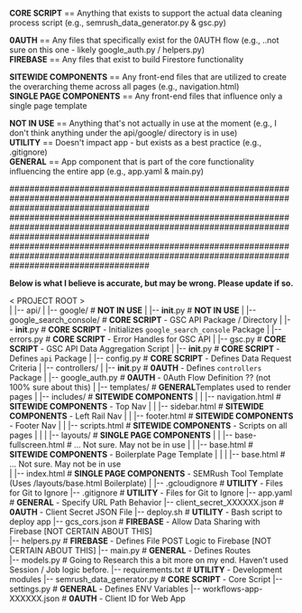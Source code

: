 

**CORE SCRIPT** == Anything that exists to support the actual data cleaning process script (e.g., semrush_data_generator.py & gsc.py)  

**0AUTH** == Any files that specifically exist for the 0AUTH flow (e.g., ..not sure on this one - likely google_auth.py / helpers.py)  
**FIREBASE** == Any files that exist to build Firestore functionality  

**SITEWIDE COMPONENTS** == Any front-end files that are utilized to create the overarching theme across all pages (e.g., navigation.html)  
**SINGLE PAGE COMPONENTS** == Any front-end files that influence only a single page template  

**NOT IN USE** == Anything that's not actually in use at the moment (e.g., I don't think anything under the api/google/ directory is in use)  
**UTILITY** == Doesn't impact app - but exists as a best practice (e.g., .gitignore)  
**GENERAL** == App component that is part of the core functionality influencing the entire app (e.g., app.yaml & main.py)   

############################################################################################################################################
############################################################################################################################################
############################################################################################################################################
  
**Below is what I believe is accurate, but may be wrong. Please update if so.**  

< PROJECT ROOT >  
   |
   |-- api/
   |    |-- google/                              # **NOT IN USE**
   |            |-- __init__.py                  # **NOT IN USE**
   |    |-- google_search_console/               # **CORE SCRIPT** - GSC API Package / Directory
   |            |-- __init__.py                  # **CORE SCRIPT** - Initializes `google_search_console` Package
   |            |-- errors.py                    # **CORE SCRIPT** - Error Handles for GSC API
   |            |-- gsc.py                       # **CORE SCRIPT** - GSC API Data Aggregation Script
   |    |-- __init__.py                          # **CORE SCRIPT** - Defines `api` Package
   |    |-- config.py                            # **CORE SCRIPT** - Defines Data Request Criteria
   |
   |-- controllers/
   |    |-- __init__.py                          # **0AUTH** - Defines `controllers` Package
   |    |-- google_auth.py                       # **0AUTH** - 0Auth Flow Definition ?? (not 100% sure about this)
   |
   |-- templates/                                # **GENERAL**Templates used to render pages
   |    |-- includes/                            # **SITEWIDE COMPONENTS**
   |    |       |-- navigation.html              # **SITEWIDE COMPONENTS** - Top Nav
   |    |       |-- sidebar.html                 # **SITEWIDE COMPONENTS** - Left Rail Nav
   |    |       |-- footer.html                  # **SITEWIDE COMPONENTS** - Footer Nav
   |    |       |-- scripts.html                 # **SITEWIDE COMPONENTS** - Scripts on all pages
   |    |
   |    |-- layouts/                             # **SINGLE PAGE COMPONENTS**
   |    |       |-- base-fullscreen.html         # ... Not sure. May not be in use
   |    |       |-- base.html                    # **SITEWIDE COMPONENTS** - Boilerplate Page Template
   |    |
   |    |-- base.html                            # ... Not sure. May not be in use     
   |    |-- index.html                           # **SINGLE PAGE COMPONENTS** - SEMRush Tool Template (Uses /layouts/base.html Boilerplate)
   |
   |-- .gcloudignore                             # **UTILITY** - Files for Git to Ignore
   |-- .gitignore                                # **UTILITY** - Files for Git to Ignore
   |-- app.yaml                                  # **GENERAL** - Specify URL Path Behavior
   |-- client_secret_XXXXXX.json                 # **0AUTH** - Client Secret JSON File
   |-- deploy.sh                                 # **UTILITY** - Bash script to deploy app
   |-- gcs_cors.json                             # **FIREBASE** - Allow Data Sharing with Firebase [NOT CERTAIN ABOUT THIS]  
   |-- helpers.py                                # **FIREBASE** - Defines File POST Logic to Firebase [NOT CERTAIN ABOUT THIS]
   |-- main.py                                   # **GENERAL** - Defines Routes   
   |-- models.py                                 # Going to Research this a bit more on my end. Haven't used Session / Job logic before.
   |-- requirements.txt                          # **UTILITY** - Development modules
   |-- semrush_data_generator.py                 # **CORE SCRIPT** - Core Script
   |-- settings.py                               # **GENERAL** - Defines ENV Variables
   |-- workflows-app-XXXXXX.json                 # **0AUTH** - Client ID for Web App
